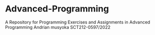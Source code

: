 # Advanced-Programming
A Repository for Programming Exercises and Assignments in Advanced Programming 
Andrian musyoka SCT212-0597/2022

